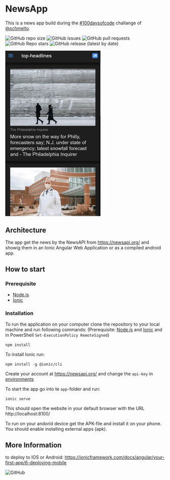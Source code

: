# NewsApp

This is a news app build during the [#100daysofcode](https://github.com/schmelto/100-days-of-code/) challange of [@schmelto](https://github.com/schmelto).

![GitHub repo size](https://img.shields.io/github/repo-size/schmelto/NewsApp?style=for-the-badge)
![GitHub issues](https://img.shields.io/github/issues/schmelto/NewsApp?style=for-the-badge)
![GitHub pull requests](https://img.shields.io/github/issues-pr/schmelto/NewsApp?style=for-the-badge)
![GitHub Repo stars](https://img.shields.io/github/stars/schmelto/NewsApp?style=for-the-badge)
![GitHub release (latest by date)](https://img.shields.io/github/v/release/schmelto/NewsApp?style=for-the-badge)

<img src="./assets/select_country.gif" alt="drawing" width="300"/>

## Architecture

The app get the news by the NewsAPI from https://newsapi.org/ and showig them in an Ionic Angular Web Application or as a compiled android app.

## How to start

### Prerequisite

* [Node.js](https://nodejs.org/en/)
* [Ionic](https://ionicframework.com/)

### Installation

To run the application on your computer clone the repository to your local machine and run following commands:
(Prerequisite: [Node.js](https://nodejs.org/en/) and [Ionic](https://ionicframework.com/) and in PowerShell `Set-ExecutionPolicy RemoteSigned`)
```
npm install
```

To install Ionic run:
```
npm install -g @ionic/cli
```

Create your account at https://newsapi.org/ and change the `api-key` in [environments](./app/src/environments/)

To start the app go into te `app`-folder and run:
```
ionic serve
```

This should open the website in your default browser with the URL http://localhost:8100/

To run on your andorid device get the APK-file and install it on your phone. You should enable installing external apps (apk).

## More Information

to deploy to IOS or Android: https://ionicframework.com/docs/angular/your-first-app/6-deploying-mobile


![GitHub](https://img.shields.io/github/license/schmelto/NewsApp?style=for-the-badge)
